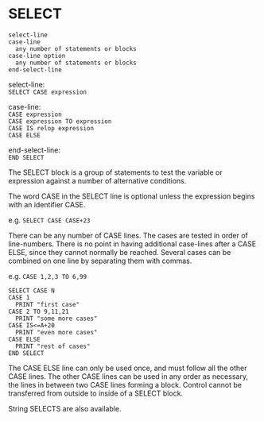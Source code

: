 # SELECT

`select-line`  
`case-line`  
`  any number of statements or blocks`  
`case-line option`  
`  any number of statements or blocks`  
`end-select-line`

select-line:  
`SELECT CASE expression`

case-line:  
`CASE expression`  
`CASE expression TO expression`  
`CASE IS relop expression`  
`CASE ELSE`

end-select-line:  
`END SELECT`

The SELECT block is a group of statements to test the variable or expression against a number of alternative conditions.

The word CASE in the SELECT line is optional unless the expression begins with an identifier CASE.

e.g. `SELECT CASE CASE+23`

There can be any number of CASE lines. The cases are tested in order of line-numbers. There is no point in having additional case-lines after a CASE ELSE, since they cannot normally be reached. Several cases can be combined on one line by separating them with commas.

e.g. `CASE 1,2,3 TO 6,99`

```
SELECT CASE N
CASE 1
  PRINT "first case"
CASE 2 TO 9,11,21
  PRINT "some more cases"
CASE IS<=A+20
  PRINT "even more cases"
CASE ELSE
  PRINT "rest of cases"
END SELECT
```

The CASE ELSE line can only be used once, and must follow all the other CASE lines. The other CASE lines can be used in any order as necessary, the lines in between two CASE lines forming a block. Control cannot be transferred from outside to inside of a SELECT block.

String SELECTS are also available.
